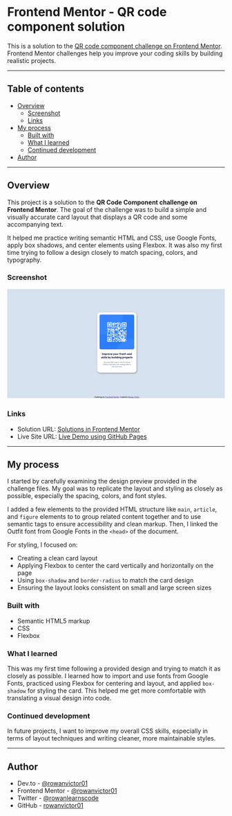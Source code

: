 # Frontend Mentor - QR code component solution

This is a solution to the [QR code component challenge on Frontend Mentor](https://www.frontendmentor.io/challenges/qr-code-component-iux_sIO_H). Frontend Mentor challenges help you improve your coding skills by building realistic projects. 

---

## Table of contents

- [Overview](#overview)
  - [Screenshot](#screenshot)
  - [Links](#links)
- [My process](#my-process)
  - [Built with](#built-with)
  - [What I learned](#what-i-learned)
  - [Continued development](#continued-development)
- [Author](#author)

---

## Overview

This project is a solution to the **QR Code Component challenge on Frontend Mentor**. The goal of the challenge was to build a simple and visually accurate card layout that displays a QR code and some accompanying text.

It helped me practice writing semantic HTML and CSS, use Google Fonts, apply box shadows, and center elements using Flexbox. It was also my first time trying to follow a design closely to match spacing, colors, and typography.

### Screenshot

![Project Screenshot](./screenshot.png)

### Links

- Solution URL: [Solutions in Frontend Mentor](https://www.frontendmentor.io/solutions/qr-code-component-page-using-css-PiNIy7aJfD)  
- Live Site URL: [Live Demo using GitHub Pages](https://rowanvictor01.github.io/qr-code-component/)

---

## My process

I started by carefully examining the design preview provided in the challenge files. My goal was to replicate the layout and styling as closely as possible, especially the spacing, colors, and font styles.

I added a few elements to the provided HTML structure like `main`, `article`, and `figure` elements to to group related content together and to use semantic tags to ensure accessibility and clean markup. Then, I linked the Outfit font from Google Fonts in the `<head>` of the document.

For styling, I focused on:  
- Creating a clean card layout  
- Applying Flexbox to center the card vertically and horizontally on the page  
- Using `box-shadow` and `border-radius` to match the card design  
- Ensuring the layout looks consistent on small and large screen sizes  

### Built with

- Semantic HTML5 markup  
- CSS  
- Flexbox  

### What I learned

This was my first time following a provided design and trying to match it as closely as possible. I learned how to import and use fonts from Google Fonts, practiced using Flexbox for centering and layout, and applied `box-shadow` for styling the card. This helped me get more comfortable with translating a visual design into code.

### Continued development

In future projects, I want to improve my overall CSS skills, especially in terms of layout techniques and writing cleaner, more maintainable styles.

---

## Author

- Dev.to - [@rowanvictor01](https://dev.to/rowanvictor01)
- Frontend Mentor - [@rowanvictor01](https://www.frontendmentor.io/profile/rowanvictor01)
- Twitter - [@rowanlearnscode](https://x.com/rowanlearnscode)
- GitHub - [rowanvictor01](https://github.com/rowanvictor01)
